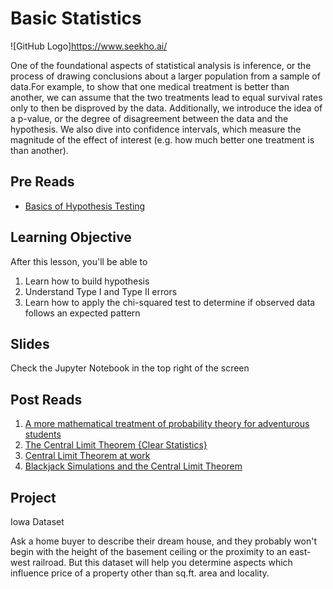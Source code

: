 # Basic Statistics
![GitHub Logo]https://www.seekho.ai/

One of the foundational aspects of statistical analysis is inference, or the process of drawing conclusions about a larger population from a sample of data.For example, to show that one medical treatment is better than another, we can assume that the two treatments lead to equal survival rates only to then be disproved by the data. Additionally, we introduce the idea of a p-value, or the degree of disagreement between the data and the hypothesis. We also dive into confidence intervals, which measure the magnitude of the effect of interest (e.g. how much better one treatment is than another).

## Pre Reads
* [Basics of Hypothesis Testing](https://www.youtube.com/watch?v=UApFKiK4Hi8)

## Learning Objective
After this lesson, you'll be able to
1. Learn how to build hypothesis
2. Understand Type I and Type II errors
3. Learn how to apply the chi-squared test to determine if observed data follows an expected pattern

## Slides
Check the Jupyter Notebook in the top right of the screen

## Post Reads
1. [A more mathematical treatment of probability theory for adventurous students](http://www.sci.utah.edu/~gerig/CS6640-F2010/prob-tut.pdf)
2. [The Central Limit Theorem {Clear Statistics}](https://medium.com/@chelseaparlett/the-central-limit-theorem-clear-statistics-278b80fd6f9f)
3. [Central Limit Theorem at work](https://medium.com/@mtterribile/central-limit-theorem-at-work-a0de13df37dc)
4. [Blackjack Simulations and the Central Limit Theorem](https://medium.com/@andrewadelson/using-monte-carlo-to-answer-a-blackjack-question-part-2-827260ddd2b8)

## Project
Iowa Dataset

Ask a home buyer to describe their dream house, and they probably won't begin with the height of the basement ceiling or the proximity to an east-west railroad. But this dataset will help you determine aspects which influence price of a property other than sq.ft. area and locality.
